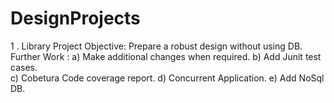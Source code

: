 DesignProjects
==============
   1 . Library Project 
       Objective: Prepare a robust design without using DB.
                  Further Work :
                    a) Make additional changes when required.
                    b) Add Junit test cases.            
                    c) Cobetura Code coverage report.
                    d) Concurrent Application.
                    e) Add NoSql DB.
